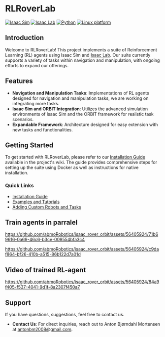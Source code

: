 
# RLRoverLab

[![Isaac Sim](https://img.shields.io/badge/IsaacSim-4.1-silver.svg)](https://docs.omniverse.nvidia.com/isaacsim/latest/overview.html)
[![Isaac Lab](https://img.shields.io/badge/IsaacLab-1.1.0-silver)](https://isaac-sim.github.io/IsaacLab)
[![Python](https://img.shields.io/badge/python-3.10-blue.svg)](https://docs.python.org/3/whatsnew/3.10.html)
[![Linux platform](https://img.shields.io/badge/platform-linux--64-orange.svg)](https://releases.ubuntu.com/22.04/)

## Introduction

Welcome to RLRoverLab! This project implements a suite of Reinforcement Learning (RL) agents using Isaac Sim and [Isaac Lab](https://isaac-sim.github.io/IsaacLab/). Our suite currently supports a variety of tasks within navigation and manipulation, with ongoing efforts to expand our offerings.
## Features

- **Navigation and Manipulation Tasks**: Implementations of RL agents designed for navigation and manipulation tasks, we are working on integrating more tasks.
- **Isaac Sim and ORBIT Integration**: Utilizes the advanced simulation environments of Isaac Sim and the ORBIT framework for realistic task scenarios.
- **Expandable Framework**: Architecture designed for easy extension with new tasks and functionalities.

## Getting Started

To get started with RLRoverLab, please refer to our [Installation Guide](https://github.com/abmoRobotics/RLRoverLab/wiki) available in the project's wiki. The guide provides comprehensive steps for setting up the suite using Docker as well as instructions for native installation.

### Quick Links

- [Installation Guide](https://github.com/abmoRobotics/RLRoverLab/wiki/Installing-the-suite)
- [Examples and Tutorials](https://github.com/abmoRobotics/RLRoverLab/wiki/Examples)
- [Adding Custom Robots and Tasks](https://github.com/abmoRobotics/RLRoverLab/wiki/Development)

<!--## Contribution

We welcome contributions to RLRoverLab! Whether it's adding new tasks, or fixing bugs. Check out our [Contribution Guidelines](https://github.com/abmoRobotics/isaac_rover_orbit/CONTRIBUTING.md) for more information on how to get involved. -->
## Train agents in parralel

https://github.com/abmoRobotics/isaac_rover_orbit/assets/56405924/71b69616-0a69-46c6-b3ce-009554bfa3c4


https://github.com/abmoRobotics/isaac_rover_orbit/assets/56405924/c9daf864-bf26-410b-a515-86b122d7a01d




## Video of trained RL-agent
https://github.com/abmoRobotics/isaac_rover_orbit/assets/56405924/84a9f405-f537-4041-9d1f-8a2307f450a7

## Support

If you have questions, suggestions, feel free to contact us.

- **Contact Us**: For direct inquiries, reach out to Anton Bjørndahl Mortensen at [antonbm2008@gmail.com](mailto:antonbm2008@gmail.com).

